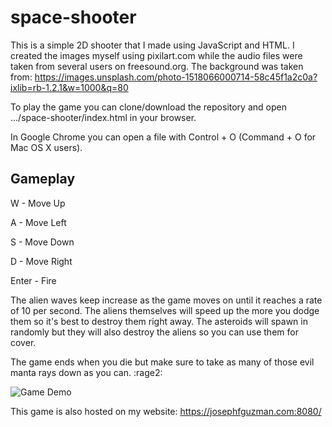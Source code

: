 # space-shooter

This is a simple 2D shooter that I made using JavaScript and HTML. I created the
images myself using pixilart.com while the audio files were taken from several
users on freesound.org. The background was taken from: https://images.unsplash.com/photo-1518066000714-58c45f1a2c0a?ixlib=rb-1.2.1&w=1000&q=80

To play the game you can clone/download the repository and open
.../space-shooter/index.html in your browser.

In Google Chrome you can open a file with Control + O (Command + O for Mac OS X
users).

## Gameplay

W - Move Up

A - Move Left

S - Move Down

D - Move Right

Enter - Fire

The alien waves keep increase as the game moves on until it reaches a rate of 10
per second. The aliens themselves will speed up the more you dodge them so it's
best to destroy them right away. The asteroids will spawn in randomly but they
will also destroy the aliens so you can use them for cover. 

The game ends when you die but make sure to take as many of those evil manta rays
down as you can. :rage2:

![Game Demo](https://raw.githubusercontent.com/leetcoder0/space-shooter/master/gameplay.gif)

This game is also hosted on my website: https://josephfguzman.com:8080/